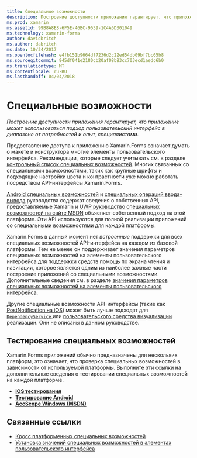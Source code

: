 ```yaml
---
title: Специальные возможности
description: Построение доступности приложения гарантирует, что приложение может использоваться подход пользовательский интерфейс в диапазоне от потребностей и опыт, специалистами.
ms.prod: xamarin
ms.assetid: 99B8A8E8-6F5E-46BC-9639-1C4A6D301049
ms.technology: xamarin-forms
author: davidbritch
ms.author: dabritch
ms.date: 10/24/2017
ms.openlocfilehash: e4fb151b9664df7236d2c22ed54db09bf7bc65b8
ms.sourcegitcommit: 945df041e2180cb20af08b83cc703ecd1aedc6b0
ms.translationtype: MT
ms.contentlocale: ru-RU
ms.lasthandoff: 04/04/2018
---
```

# <a name="accessibility"></a>Специальные возможности

_Построение доступности приложения гарантирует, что приложение может использоваться подход пользовательский интерфейс в диапазоне от потребностей и опыт, специалистами._

Предоставление доступа к приложению Xamarin.Forms означает думать о макете и конструктора многие элементы пользовательского интерфейса. Рекомендации, которые следует учитывать см. в разделе [контрольный список специальных возможностей](~/cross-platform/app-fundamentals/accessibility.md). Многих связанных со специальными возможностями, таких как крупные шрифты и подходящие настройки цвета и контрастности уже можно работать посредством API-интерфейсы Xamarin.Forms.

[Android специальных возможностей](~/android/app-fundamentals/accessibility.md) и [специальных операций ввода-вывода](~/ios/app-fundamentals/accessibility.md) руководства содержат сведения о собственных API, предоставляемые Xamarin и [UWP руководство специальных возможностей на сайте MSDN](https://msdn.microsoft.com/windows/uwp/accessibility/basic-accessibility-information) объясняет собственный подход на этой платформе. Эти API используются для полной реализации приложений со специальными возможностями для каждой платформы.

Xamarin.Forms в данный момент нет *встроенные* поддержки для всех специальных возможностей API-интерфейса на каждом из базовой платформы. Тем не менее он поддерживает значения параметров специальных возможностей на элементы пользовательского интерфейса для поддержки средств помощь по экрана чтения и навигации, которое является одним из наиболее важные части построение приложений со специальными возможностями. Дополнительные сведения см. в разделе [значения параметров специальных возможностей на элементы пользовательского интерфейса](~/xamarin-forms/app-fundamentals/accessibility/setting-accessibility-values.md).

Другие специальные возможности API-интерфейсы (такие как [PostNotification на iOS](~/ios/app-fundamentals/accessibility.md)) может быть лучше подходят для [ `DependencyService` ](~/xamarin-forms/app-fundamentals/dependency-service/index.md) или [пользовательского средства визуализации](~/xamarin-forms/app-fundamentals/custom-renderer/index.md) реализации. Они не описаны в данном руководстве.

## <a name="testing-accessibility"></a>Тестирование специальных возможностей

Xamarin.Forms приложений обычно предназначены для нескольких платформ, это означает, что проверка специальных возможностей в зависимости от используемой платформы. Выполните эти ссылки на дополнительные сведения о тестировании специальных возможностей на каждой платформе.

- [**iOS тестирования**](~/ios/app-fundamentals/accessibility.md)
- [**Тестирование Android**](~/android/app-fundamentals/accessibility.md)
- [**AccScope Windows (MSDN)**](https://msdn.microsoft.com/library/windows/desktop/dn433239)


## <a name="related-links"></a>Связанные ссылки

- [Кросс платформенных специальных возможностей](~/cross-platform/app-fundamentals/accessibility.md)
- [Установка значений специальных возможностей в элементах пользовательского интерфейса](~/xamarin-forms/app-fundamentals/accessibility/setting-accessibility-values.md)
